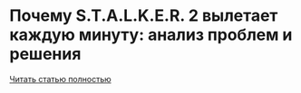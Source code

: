 # Почему S.T.A.L.K.E.R. 2 вылетает каждую минуту: анализ проблем и решения





[Читать статью полностью](https://xyberbara.com/gaming/stalker-2-crash/)
